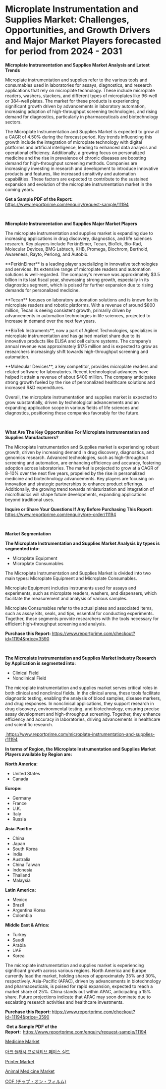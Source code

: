<p><h1>Microplate Instrumentation and Supplies Market: Challenges, Opportunities, and Growth Drivers and Major Market Players forecasted for period from 2024 - 2031</h1></p><p><strong>Microplate Instrumentation and Supplies Market Analysis and Latest Trends</strong></p>
<p><p>Microplate instrumentation and supplies refer to the various tools and consumables used in laboratories for assays, diagnostics, and research applications that rely on microplate technology. These include microplate readers, washers, stackers, and different types of microplates like 96-well or 384-well plates. The market for these products is experiencing significant growth driven by advancements in laboratory automation, increasing adoption of high-throughput screening technologies, and rising demand for diagnostics, particularly in pharmaceuticals and biotechnology sectors.</p><p>The Microplate Instrumentation and Supplies Market is expected to grow at a CAGR of 4.50% during the forecast period. Key trends influencing this growth include the integration of microplate technology with digital platforms and artificial intelligence, leading to enhanced data analysis and operational efficiency. Additionally, a growing focus on personalized medicine and the rise in prevalence of chronic diseases are boosting demand for high-throughput screening methods. Companies are increasingly investing in research and development to introduce innovative products and features, like increased sensitivity and automation capabilities. These factors are expected to contribute to the sustained expansion and evolution of the microplate instrumentation market in the coming years.</p></p>
<p><strong>Get a Sample PDF of the Report:&nbsp;</strong> <a href="https://www.reportprime.com/enquiry/request-sample/11194">https://www.reportprime.com/enquiry/request-sample/11194</a></p>
<p>&nbsp;</p>
<p><strong>Microplate Instrumentation and Supplies Major Market Players</strong></p>
<p><p>The microplate instrumentation and supplies market is expanding due to increasing applications in drug discovery, diagnostics, and life sciences research. Key players include PerkinElmer, Tecan, BioTek, Bio-Rad, Molecular Devices, BMG Labtech, KHB, Promega, Biochrom, Berthold, Awareness, Rayto, Perlong, and Autobio.</p><p>**PerkinElmer** is a leading player specializing in innovative technologies and services. Its extensive range of microplate readers and automation solutions is well-regarded. The company's revenue was approximately $3.5 billion in its last fiscal year, showcasing strong growth, especially in its diagnostics segment, which is poised for further expansion due to rising demands for personalized medicine.</p><p>**Tecan** focuses on laboratory automation solutions and is known for its microplate readers and robotic platforms. With a revenue of around $800 million, Tecan is seeing consistent growth, primarily driven by advancements in automation technologies in life sciences, projected to increase in demand over the next few years.</p><p>**BioTek Instruments**, now a part of Agilent Technologies, specializes in microplate instrumentation and has gained market share due to its innovative products like ELISA and cell culture systems. The company’s annual revenue was approximately $175 million and is expected to grow as researchers increasingly shift towards high-throughput screening and automation.</p><p>**Molecular Devices**, a key competitor, provides microplate readers and related software for laboratories. Recent technological advances have helped it attain a revenue of about $400 million. The company anticipates strong growth fueled by the rise of personalized healthcare solutions and increased R&D expenditures.</p><p>Overall, the microplate instrumentation and supplies market is expected to grow substantially, driven by technological advancements and an expanding application scope in various fields of life sciences and diagnostics, positioning these companies favorably for the future.</p></p>
<p>&nbsp;</p>
<p><strong>What Are The Key Opportunities For Microplate Instrumentation and Supplies Manufacturers?</strong></p>
<p><p>The Microplate Instrumentation and Supplies market is experiencing robust growth, driven by increasing demand in drug discovery, diagnostics, and genomics research. Advanced technologies, such as high-throughput screening and automation, are enhancing efficiency and accuracy, fostering adoption across laboratories. The market is projected to grow at a CAGR of 8-10% over the next five years, propelled by the rise in personalized medicine and biotechnology advancements. Key players are focusing on innovation and strategic partnerships to enhance product offerings. Additionally, the growing trend towards miniaturization and integration of microfluidics will shape future developments, expanding applications beyond traditional uses.</p></p>
<p><strong>Inquire or Share Your Questions If Any Before Purchasing This Report:</strong> <a href="https://www.reportprime.com/enquiry/pre-order/11194">https://www.reportprime.com/enquiry/pre-order/11194</a></p>
<p>&nbsp;</p>
<p><strong>Market Segmentation</strong></p>
<p><strong>The Microplate Instrumentation and Supplies Market Analysis by types is segmented into:</strong></p>
<p><ul><li>Microplate Equipment</li><li>Microplate Consumables</li></ul></p>
<p><p>The Microplate Instrumentation and Supplies Market is divided into two main types: Microplate Equipment and Microplate Consumables. </p><p>Microplate Equipment includes instruments used for assays and experiments, such as microplate readers, washers, and dispensers, which facilitate the measurement and analysis of various samples. </p><p>Microplate Consumables refer to the actual plates and associated items, such as assay kits, seals, and tips, essential for conducting experiments. Together, these segments provide researchers with the tools necessary for efficient high-throughput screening and analysis.</p></p>
<p><strong>Purchase this Report:&nbsp;</strong><a href="https://www.reportprime.com/checkout?id=11194&price=3590">https://www.reportprime.com/checkout?id=11194&price=3590</a></p>
<p>&nbsp;</p>
<p><strong>The Microplate Instrumentation and Supplies Market Industry Research by Application is segmented into:</strong></p>
<p><ul><li>Clinical Field</li><li>Nonclinical Field</li></ul></p>
<p><p>The microplate instrumentation and supplies market serves critical roles in both clinical and nonclinical fields. In the clinical arena, these tools facilitate diagnostic testing, enabling the analysis of blood samples, disease markers, and drug responses. In nonclinical applications, they support research in drug discovery, environmental testing, and biotechnology, ensuring precise assay development and high-throughput screening. Together, they enhance efficiency and accuracy in laboratories, driving advancements in healthcare and scientific research.</p></p>
<p><a href="https://www.reportprime.com/microplate-instrumentation-and-supplies-r11194">&nbsp;https://www.reportprime.com/microplate-instrumentation-and-supplies-r11194</a></p>
<p><strong>In terms of Region, the Microplate Instrumentation and Supplies Market Players available by Region are:</strong></p>
<p>
    <p> <strong> North America: </strong>
        <ul>
            <li>United States</li>
            <li>Canada</li>
        </ul>
        </p> 
    <p> <strong> Europe: </strong>
        <ul>
            <li>Germany</li>
            <li>France</li>
            <li>U.K.</li>
            <li>Italy</li>
            <li>Russia</li>
        </ul>
        </p> 
    <p> <strong> Asia-Pacific: </strong>
        <ul>
            <li>China</li>
            <li>Japan</li>
            <li>South Korea</li>
            <li>India</li>
            <li>Australia</li>
            <li>China Taiwan</li>
            <li>Indonesia</li>
            <li>Thailand</li>
            <li>Malaysia</li>
        </ul>
        </p> 
    <p> <strong> Latin America: </strong>
        <ul>
            <li>Mexico</li>
            <li>Brazil</li>
            <li>Argentina Korea</li>
            <li>Colombia</li>
        </ul>
        </p> 
    <p> <strong> Middle East & Africa: </strong>
        <ul>
            <li>Turkey</li>
            <li>Saudi</li>
            <li>Arabia</li>
            <li>UAE</li>
            <li>Korea</li>
        </ul>
    </p>
    </p>
<p><p>The microplate instrumentation and supplies market is experiencing significant growth across various regions. North America and Europe currently lead the market, holding shares of approximately 35% and 30%, respectively. Asia-Pacific (APAC), driven by advancements in biotechnology and pharmaceuticals, is poised for rapid expansion, expected to reach a market share of 25%. China stands out within APAC, anticipating a 15% share. Future projections indicate that APAC may soon dominate due to escalating research activities and healthcare investments.</p></p>
<p><strong>Purchase this Report: </strong><a href="https://www.reportprime.com/checkout?id=11194&price=3590">https://www.reportprime.com/checkout?id=11194&price=3590</a></p>
<p>&nbsp;<strong>Get a Sample PDF of the Report:&nbsp;&nbsp;</strong><a href="https://www.reportprime.com/enquiry/request-sample/11194">https://www.reportprime.com/enquiry/request-sample/11194</a></p>
<p><strong></strong></p>
<p><p><a href="https://www.linkedin.com/pulse/what-influencing-future-medicine-market-insights-growth-9u76c?trackingId=V2cJUs2KTo6sgdb%2FAD3IxQ%3D%3D">Medicine Market</a></p><p><a href="https://medium.com/@joydelacr54/%EC%84%B8%EA%B3%84-arc-flash-protective-face-shield-market-%EC%9D%80-2024%EC%97%90%EC%84%9C-2031%EB%A1%9C-%EC%97%B0%ED%8F%89%EA%B7%A0-%EC%A6%9D%EA%B0%80%EC%9C%A8%EC%9D%84-%EB%B3%B4%EC%9D%BC-%EA%B2%83%EC%9C%BC%EB%A1%9C-%EC%98%88%EC%83%81%EB%90%A9%EB%8B%88%EB%8B%A4-c79b69a96908">아크 플래시 프로텍티브 페이스 실드</a></p><p><a href="https://medium.com/@sarabits4122023/the-printer-market-report-analyzes-important-operational-and-performance-data-so-one-may-compare-47c9433d04e5">Printer Market</a></p><p><a href="https://www.linkedin.com/pulse/evaluating-global-animal-medicine-market-trends-growth-yxofc?trackingId=FxWnA60DR%2Fy3N7XISDYcgg%3D%3D">Animal Medicine Market</a></p><p><a href="https://medium.com/@amayrani15moore/cof-chip-on-film-market-%E3%81%AE%E3%82%B0%E3%83%AD%E3%83%BC%E3%83%90%E3%83%AB%E5%B8%82%E5%A0%B4%E6%A6%82%E8%A6%81%E3%81%AF-%E4%B8%96%E7%95%8C%E3%81%8A%E3%82%88%E3%81%B3%E4%B8%BB%E8%A6%81%E5%B8%82%E5%A0%B4%E3%81%AB%E3%81%8A%E3%81%91%E3%82%8B%E6%A5%AD%E7%95%8C%E3%81%AB%E5%BD%B1%E9%9F%BF%E3%82%92%E4%B8%8E%E3%81%88%E3%82%8B%E4%B8%BB%E8%A6%81%E3%81%AA%E3%83%88%E3%83%AC%E3%83%B3%E3%83%89%E3%81%AB%E3%81%A4%E3%81%84%E3%81%A6-%E7%8B%AC%E8%87%AA%E3%81%AE%E8%A6%96%E7%82%B9%E3%82%92%E6%8F%90%E4%BE%9B%E3%81%97%E3%81%BE%E3%81%99-c7afc7cd83e8">COF (チップ・オン・フィルム)</a></p></p>